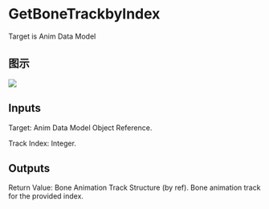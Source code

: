 # GetBoneTrackbyIndex

Target is Anim Data Model

## 图示

![]($-20221218-17534676.png)

## Inputs

Target: Anim Data Model Object Reference.

Track Index: Integer.  

## Outputs

Return Value: Bone Animation Track Structure (by ref). Bone animation track for the provided index.

